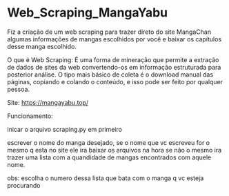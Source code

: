 # Web_Scraping_MangaYabu
Fiz a criação de um web scraping para trazer direto do site MangaChan algumas informações de mangas escolhidos por você e baixar os capítulos desse manga escolhido.

O que é Web Scraping: É uma forma de mineração que permite a extração de dados de sites da web convertendo-os em informação estruturada para posterior análise. O tipo mais básico de coleta é o download manual das páginas, copiando e colando o conteúdo, e isso pode ser feito por qualquer pessoa.

Site: https://mangayabu.top/

Funcionamento:

inicar o arquivo scraping.py em primeiro

escrever o nome do manga desejado, se o nome que vc escreveu
for o mesmo q esta no site ele ira baixar os arquivos na hora se não
o mesmo ira trazer uma lista com a quandidade de mangas encontrados com aquele nome.

obs: escolha o numero dessa lista que bata com o manga q vc esteja procurando

